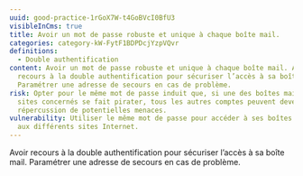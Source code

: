 ```yaml
---
uuid: good-practice-1rGoX7W-t4GoBVcI0BfU3
visibleInCms: true
title: Avoir un mot de passe robuste et unique à chaque boîte mail.
categories: category-kW-FytF1BDPDcjYzpVQvr
definitions:
  - Double authentification
content: Avoir un mot de passe robuste et unique à chaque boîte mail. Avoir
  recours à la double authentification pour sécuriser l’accès à sa boîte mail.
  Paramétrer une adresse de secours en cas de problème.
risk: Opter pour le même mot de passe induit que, si une des boîtes mail ou des
  sites concernés se fait pirater, tous les autres comptes peuvent devenir par
  répercussion de potentielles menaces.
vulnerability: Utiliser le même mot de passe pour accéder à ses boîtes mail et
  aux différents sites Internet.
---
```

Avoir recours à la double authentification pour sécuriser l’accès à sa boîte mail.
Paramétrer une adresse de secours en cas de problème.